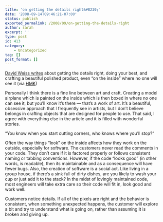 ```yaml
---
title: 'on getting the details right&#8230;'
date: '2008-09-14T09:46:21-07:00'
status: publish
exported_permalink: /2008/09/on-getting-the-details-right
author: sarah
excerpt: ''
type: post
id: 413
category:
    - Uncategorized
tag: []
post_format: []
---
```

[David Weiss writes](http://unweary.com/2008/09/painted-on-the-inside.html) about getting the details right, doing your best, and crafting a beautiful polished product, even “on the inside” where no one will see it (via [HMK](http://www.extragroup.de/weblog/hmk/archives/004764.html))

Personally I think there is a fine line between art and craft. Creating a model airplane which is painted on the inside which is then boxed in where no one can see it, but you’ll know it’s there — that’s a work of art. It’s a beautiful, obsessive approach that I frequently see in artists, but I don’t believe belongs in crafting objects that are designed for people to use. That said, I agree with everything else in the article and it is filled with wonderful stories.

“You know when you start cutting corners, who knows where you’ll stop?”

Often the way things “look” on the inside affects how they work on the outside, especially for software. The customers never read the comments in your code. They don’t care if it is factored properly or follows consistent naming or tabbing conventions. However, if the code “looks good” (in other words, is readable), then its maintainable and as a consequence will have fewer bugs. Also, the creation of software is a social act. Like living in a group house, if there’s a sink full of dirty dishes, are you likely to wash your cup or just add it to the stack? In the midst of lovingly maintained code, most engineers will take extra care so their code will fit in, look good and work well.

Customers notice details. If all of the pixels are right and the behavior is consistent, when something unexpected happens, the customer will explore a bit and try to understand what is going on, rather than assuming it is broken and giving up.